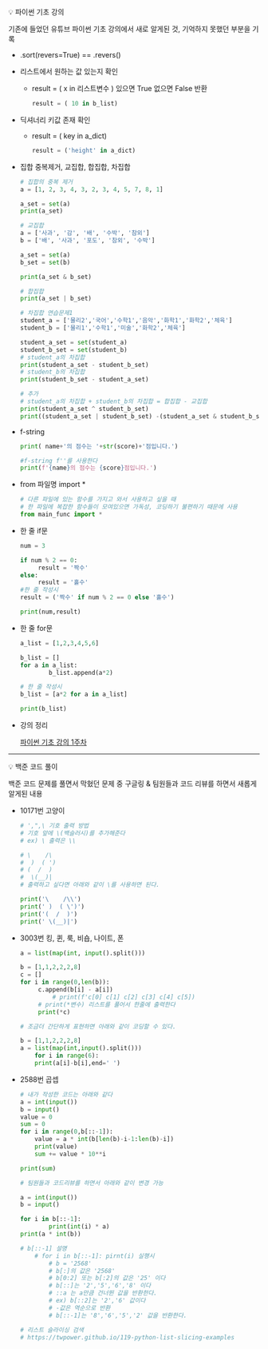 <aside>
💡 파이썬 기초 강의

</aside>

기존에 들었던 유튜브 파이썬 기초 강의에서 새로 알게된 것, 기억하지 못했던 부분을 기록

- .sort(revers=True) == .revers()
- 리스트에서 원하는 값 있는지 확인
    - result = ( x in 리스트변수 ) 있으면 True 없으면 False 반환
        
        ```python
        result = ( 10 in b_list)
        ```
        
- 딕셔너리 키값 존재 확인
    - result = ( key in a_dict)
        
        ```python
        result = ('height' in a_dict)
        ```
        
- 집합 중복제거, 교집합, 합집합, 차집합
    
    ```python
    # 집합의 중복 제거
    a = [1, 2, 3, 4, 3, 2, 3, 4, 5, 7, 8, 1]
    
    a_set = set(a)
    print(a_set)
    
    # 교집합
    a = ['사과', '감', '배', '수박', '참외']
    b = ['배', '사과', '포도', '참외', '수박']
    
    a_set = set(a)
    b_set = set(b)
    
    print(a_set & b_set)
    
    # 합집합
    print(a_set | b_set)
    
    # 차집합 연습문제1
    student_a = ['물리2','국어','수학1','음악','화학1','화학2','체육']
    student_b = ['물리1','수학1','미술','화학2','체육']
    
    student_a_set = set(student_a)
    student_b_set = set(student_b)
    # student_a의 차집합
    print(student_a_set - student_b_set)
    # student_b의 차집합
    print(student_b_set - student_a_set)
    
    # 추가
    # student_a의 차집합 + student_b의 차집합 = 합집합 - 교집합
    print(student_a_set ^ student_b_set)
    print((student_a_set | student_b_set) -(student_a_set & student_b_set))
    ```
    
- f-string
    
    ```python
    print( name+'의 점수는 '+str(score)+'점입니다.')
    
    #f-string f''를 사용한다
    print(f'{name}의 점수는 {score}점입니다.')
    ```
    
- from 파일명 import *
    
    ```python
    # 다른 파일에 있는 함수를 가지고 와서 사용하고 싶을 때
    # 한 파일에 복잡한 함수들이 모여있으면 가독성, 코딩하기 불편하기 때문에 사용
    from main_func import *
    ```
    
- 한 줄 if문
    
    ```python
    num = 3
    
    if num % 2 == 0:
         result = '짝수'
    else:
         result = '홀수'
    #한 줄 작성시
    result = ('짝수' if num % 2 == 0 else '홀수')
    
    print(num,result)
    ```
    
- 한 줄 for문
    
    ```python
    a_list = [1,2,3,4,5,6]
    
    b_list = []
    for a in a_list:
    		b_list.append(a*2)
    
    # 한 줄 작성시
    b_list = [a*2 for a in a_list]
    
    print(b_list)
    ```
    
- 강의 정리
    
    [파이썬 기초 강의 1주차](https://www.notion.so/1-a3fcbc61c34540a0ab6fe36bba12b72f)
    

---

<aside>
💡 백준 코드 풀이

</aside>

백준 코드 문제를 풀면서 막혔던 문제 중 구글링 & 팀원들과 코드 리뷰를 하면서 새롭게 알게된 내용

- 10171번 고양이
    
    ```python
    # ',",\ 기호 출력 방법
    # 기호 앞에 \(백슬러시)를 추가해준다
    # ex) \ 출력은 \\
    
    # \    /\
    #  )  ( ')
    # (  /  )
    #  \(__)|
    # 출력하고 싶다면 아래와 같이 \를 사용하면 된다.
    
    print('\    /\\')
    print(' )  ( \')')
    print('(  /  )')
    print(' \(__)|')
    
    ```
    
- 3003번 킹, 퀸, 룩, 비숍, 나이트, 폰
    
    ```python
    a = list(map(int, input().split()))
    
    b = [1,1,2,2,2,8]
    c = []
    for i in range(0,len(b)):
         c.append(b[i] - a[i])
    		 # print(f'c[0] c[1] c[2] c[3] c[4] c[5])
         # print(*변수) 리스트를 풀어서 한줄에 출력한다
         print(*c)
    
    # 조금더 간단하게 표현하면 아래와 같이 코딩할 수 있다.
    
    b = [1,1,2,2,2,8]
    a = list(map(int,input().split()))
    	for i in range(6):
    	print(a[i]-b[i],end=' ')
    ```
    
- 2588번 곱셉
    
    ```python
    # 내가 작성한 코드는 아래와 같다
    a = int(input())
    b = input()
    value = 0
    sum = 0
    for i in range(0,b[::-1]):
        value = a * int(b[len(b)-i-1:len(b)-i])
        print(value)
        sum += value * 10**i
    
    print(sum)
    
    # 팀원들과 코드리뷰를 하면서 아래와 같이 변경 가능
    
    a = int(input())
    b = input()
    
    for i in b[::-1]:
    		print(int(i) * a)
    print(a * int(b))
    
    # b[::-1] 설명
    	# for i in b[::-1]: pirnt(i) 실행시
    		# b = '2568'
    		# b[:]의 값은 '2568'
    		# b[0:2] 또는 b[:2]의 값은 '25' 이다
    		# b[::]는 '2','5','6','8' 이다
    		# ::a 는 a만큼 건너뛴 값을 반환한다.
    		# ex) b[::2]는 '2','6' 값이다  
    		# -값은 역순으로 반환
    		# b[::-1]는 '8','6','5','2' 값을 반환한다.
    
    # 리스트 슬라이싱 검색
    # https://twpower.github.io/119-python-list-slicing-examples
    
    ```
